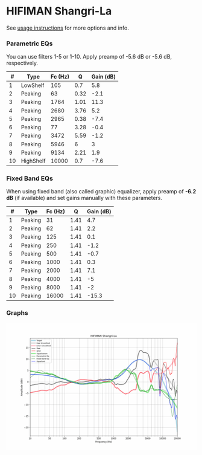 # HIFIMAN Shangri-La
See [usage instructions](https://github.com/jaakkopasanen/AutoEq#usage) for more options and info.

### Parametric EQs
You can use filters 1-5 or 1-10. Apply preamp of -5.6 dB or -5.6 dB, respectively.

|   # | Type      |   Fc (Hz) |    Q |   Gain (dB) |
|-----|-----------|-----------|------|-------------|
|   1 | LowShelf  |       105 | 0.7  |         5.8 |
|   2 | Peaking   |        63 | 0.32 |        -2.1 |
|   3 | Peaking   |      1764 | 1.01 |        11.3 |
|   4 | Peaking   |      2680 | 3.76 |         5.2 |
|   5 | Peaking   |      2965 | 0.38 |        -7.4 |
|   6 | Peaking   |        77 | 3.28 |        -0.4 |
|   7 | Peaking   |      3472 | 5.59 |        -1.2 |
|   8 | Peaking   |      5946 | 6    |         3   |
|   9 | Peaking   |      9134 | 2.21 |         1.9 |
|  10 | HighShelf |     10000 | 0.7  |        -7.6 |

### Fixed Band EQs
When using fixed band (also called graphic) equalizer, apply preamp of **-6.2 dB** (if available) and set gains manually with these parameters.

|   # | Type    |   Fc (Hz) |    Q |   Gain (dB) |
|-----|---------|-----------|------|-------------|
|   1 | Peaking |        31 | 1.41 |         4.7 |
|   2 | Peaking |        62 | 1.41 |         2.2 |
|   3 | Peaking |       125 | 1.41 |         0.1 |
|   4 | Peaking |       250 | 1.41 |        -1.2 |
|   5 | Peaking |       500 | 1.41 |        -0.7 |
|   6 | Peaking |      1000 | 1.41 |         0.3 |
|   7 | Peaking |      2000 | 1.41 |         7.1 |
|   8 | Peaking |      4000 | 1.41 |        -5   |
|   9 | Peaking |      8000 | 1.41 |        -2   |
|  10 | Peaking |     16000 | 1.41 |       -15.3 |

### Graphs
![](./HIFIMAN%20Shangri-La.png)
